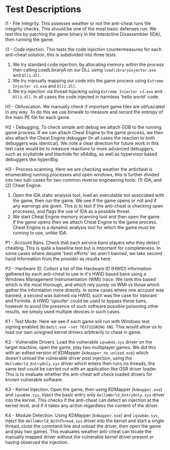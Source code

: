 # Test Descriptions
I1 - File Integrity.
This assesses weather or not the anti-cheat runs file integrity checks. This should be one of the most basic defenses run. We test this by patching the game binary in the Interactive Disassembler (IDA), then running the game. 

I3 - Code injection.
This tests the code injection countermeasures for each anti-cheat solution, this is subdivided into three tests. 
1) We try standard code injection, by allocating memory within the process then calling LoadLibraryA on our DLL using ```loadlibraryinjector.exe``` and ```Dll1.dll```. 
2) We try manually mapping our code into the game process using ```Extreme Injector v3.exe``` and ```Dll2.dll```. 
3) We try injection via thread hijacking using ```Extreme Injector v3.exe``` and ```Dll3.dll```.
In all cases the code injected in harmless 'hello world' code. 


H1 - Obfuscation.
We manually check if important game files are obfuscated in any way. To do this we use binwalk to measure and record the entropy of the main PE file for each game. 

H2 - Debugging.
To check simple anti debug we attach GDB to the running game process. If we can attach Cheat Engine to the game process, we then also attach the Cheat Engine debugger (In all cases the reaction to both debuggers was identical). We note a clear direction for future work in this test case would be to measure reactions to more advanced debuggers, such as scyllahide and titanhide for x64dbg, as well as hypervisor based debuggers like hyperdbg. 

H3 - Process scanning.
Here we are checking weather the anticheat is enumerating running processes and open windows, this is further divided into two sub-cases for two common reverse engineering tools: (1) IDA, and (2) Cheat Engine. 
1) Open the IDA static analysis tool, load an executable not associated with the game, then run the game. We see if the game opens or not and if any warnings are given. This is to test if the anti-cheat is checking open processes, and flags the use of IDA as a possible threat.  
2) We start Cheat Engine memory scanning tool and then open the game. If the game opens then we attach Cheat Engine to the game process. Cheat Engine is a dynamic analysis tool for which the game must be running to use, unlike IDA. 


P1 - Account Bans.
Check that each service bans players who they detect cheating. This is quite a baseline test but is important for completeness. In some cases where despite 'best efforts' we aren't banned, we take second hand information from the provider as results here. 

P2 - Hardware ID.
Collect a list of the Hardware ID (HWID) information gathered by each anti-cheat to use in it's HWID based bans using a Windows Management Instrumentation (WMI) trace. We rank this based which is the most thorough, and which rely purely on WMI vs those which gather the information more directly. In some cases where one account was banned, a second was banned via HWID, such was the case for Valorant and Fortnite. A HWID 'spoofer' could be used to bypass these bans, however to avoid the presence of such software possible poisoning other results, we simply used multiple devices in such cases.  


K1 - Test Mode.
Here we see if each game will run with Windows test signing enabled (```Bcdedit.exe -set TESTSIGNING ON```). This would allow us to load our own unsigned kernel drivers arbitrarily to cheat in game. 

K2 - Vulnerable Drivers.
Load the vulnerable ```iqvw64e.sys``` driver on the target machine, open the game, play two multiplayer games. We did this with an edited version of KDMapper  (```kdmapper_no_unload.exe```) which doesn't unload the vulnerable driver post injection, using the ```HelloWorld_EntryOnly.sys``` driver which enters then runs no threads, the same test could be carried out with an application like OSR driver loader. This is to evaluate whether the anti-cheat will check loaded drivers for known vulnerable software. 

K3 - Kernel Injection.
Open the game, then using KDMapper (```kdmapper.exe```) and ```iqvw64e.sys```, inject the basic entry only ```HelloWorld_EntryOnly.sys``` driver into the kernel.  This checks if the anti-cheat can detect an injection at the kernel level, and if it takes any action regardless the content of the driver. 

K4 - Module Detection.
Using KDMapper  (```kdmapper.exe```) and ```iqvw64e.sys```, inject the ```HelloWorld_WithThread.sys``` driver into the kernel and start a single thread, close the command line and unload the driver, then open the game and play two games. This evaluates weather anti-cheat can locate the manually mapped driver without the vulnerable kernel driver present or having observed the injection.   
